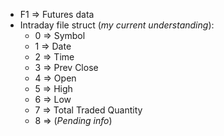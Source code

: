 * F1 => Futures data
* Intraday file struct (*my current understanding*):
    * 0 => Symbol
    * 1 => Date
    * 2 => Time
    * 3 => Prev Close
    * 4 => Open
    * 5 => High
    * 6 => Low
    * 7 => Total Traded Quantity
    * 8 => (*Pending info*)
